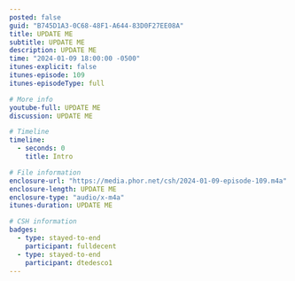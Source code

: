 ```yaml
---
posted: false
guid: "B745D1A3-0C68-48F1-A644-83D0F27EE08A"
title: UPDATE ME
subtitle: UPDATE ME
description: UPDATE ME 
time: "2024-01-09 18:00:00 -0500"
itunes-explicit: false
itunes-episode: 109
itunes-episodeType: full

# More info
youtube-full: UPDATE ME
discussion: UPDATE ME

# Timeline
timeline:
  - seconds: 0
    title: Intro

# File information
enclosure-url: "https://media.phor.net/csh/2024-01-09-episode-109.m4a"
enclosure-length: UPDATE ME
enclosure-type: "audio/x-m4a"
itunes-duration: UPDATE ME

# CSH information
badges:
  - type: stayed-to-end
    participant: fulldecent
  - type: stayed-to-end
    participant: dtedesco1
---
```


